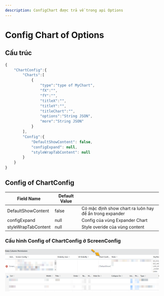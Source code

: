 ```yaml
---
description: ConfigChart được trả về trong api Options
---
```


# Config Chart of Options

## Cấu trúc

```javascript
{
    "ChartConfig":{
        "Charts":[
            {
                "type":"type of MyChart",
                "fX":"",
                "fY":"",
                "titleX":"",
                "titleY":"",
                "titleChart":"",
                "options":"String JSON",
                "more":"String JSON"
            }
        ],
        "Config":{
            "DefaultShowContent": false,
            "configExpand": null,
            "styleWrapTabContent": null
        }
    }
}
```

## Config of ChartConfig

| Field Name          | Default Value |                                                         |
| ------------------- | ------------- | ------------------------------------------------------- |
| DefaultShowContent  | false         | Có mặc định show chart ra luôn hay để ẩn trong expander |
| configExpand        | null          | Config của vùng Expander Chart                          |
| styleWrapTabContent | null          | Style overide của vùng content                          |

### Cấu hình Config of ChartConfig ở ScreenConfig

![](<../.gitbook/assets/image (1) (1).png>)
